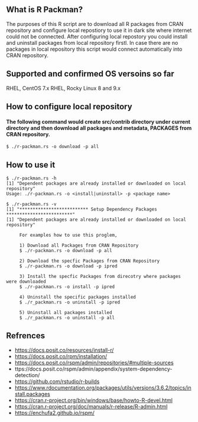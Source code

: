 ## What is R Packman?
The purposes of this R script are to download all R packages from CRAN repository and configure local repostiory to use it in dark site where internet could not be connected.
After configuring local repostory you could install and uninstall packages from local repository firstl.
In case there are no packages in local repository this script would connect automatically into CRAN repository.

## Supported and confirmed OS versoins so far
RHEL, CentOS 7.x
RHEL, Rocky Linux 8 and 9.x

## How to configure local repository
#### The following command would create src/contrib directory under current directory and then download all packages and metadata, PACKAGES from CRAN repository.
~~~
$ ./r-packman.rs -o download -p all
~~~

## How to use it
~~~
$ ./r-packman.rs -h
[1] "Dependent packages are already installed or downloaded on local repository"
Usage: ./r-packman.rs -o <install|uninstall> -p <package name>

$ ./r-packman.rs -v
[1] "************************** Setup Dependency Packages *************************"
[1] "Dependent packages are already installed or downloaded on local repository"

     For examples how to use this proglem,

     1) Download all Packages from CRAN Repository
     $ ./r-packman.rs -o download -p all

     2) Download the specfic Packages from CRAN Repository
     $ ./r-packman.rs -o download -p ipred

     3) Install the specfic Packages from direcotry where packages were downloaded
     $ ./r-packman.rs -o install -p ipred

     4) Uninstall the specific packages installed
     $ ./r_packman.rs -o uninstall -p ipred

     5) Uninstall all packages installed
     $ ./r_packman.rs -o uninstall -p all
~~~

## Refrences
* https://docs.posit.co/resources/install-r/
* https://docs.posit.co/rpm/installation/
* https://docs.posit.co/rspm/admin/repositories/#multiple-sources
* ttps://docs.posit.co/rspm/admin/appendix/system-dependency-detection/
* https://github.com/rstudio/r-builds
* https://www.rdocumentation.org/packages/utils/versions/3.6.2/topics/install.packages
* https://cran.r-project.org/bin/windows/base/howto-R-devel.html
* https://cran.r-project.org/doc/manuals/r-release/R-admin.html
* https://enchufa2.github.io/rspm/
